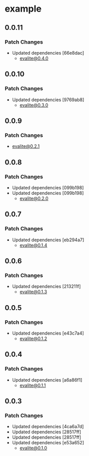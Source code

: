 # example

## 0.0.11

### Patch Changes

- Updated dependencies [66e8dac]
  - evalite@0.4.0

## 0.0.10

### Patch Changes

- Updated dependencies [9769ab8]
  - evalite@0.3.0

## 0.0.9

### Patch Changes

- evalite@0.2.1

## 0.0.8

### Patch Changes

- Updated dependencies [099b198]
- Updated dependencies [099b198]
  - evalite@0.2.0

## 0.0.7

### Patch Changes

- Updated dependencies [eb294a7]
  - evalite@0.1.4

## 0.0.6

### Patch Changes

- Updated dependencies [213211f]
  - evalite@0.1.3

## 0.0.5

### Patch Changes

- Updated dependencies [e43c7a4]
  - evalite@0.1.2

## 0.0.4

### Patch Changes

- Updated dependencies [a6a86f1]
  - evalite@0.1.1

## 0.0.3

### Patch Changes

- Updated dependencies [4ca6a7d]
- Updated dependencies [28517ff]
- Updated dependencies [28517ff]
- Updated dependencies [e53a652]
  - evalite@0.1.0
